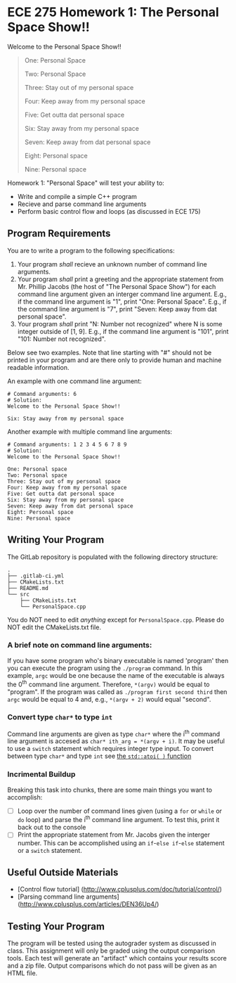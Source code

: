 # ECE 275 Homework 1: The Personal Space Show!!

Welcome to the Personal Space Show!!


> One: Personal Space
> 
> Two: Personal Space
>
> Three: Stay out of my personal space
> 
> Four: Keep away from my personal space
> 
> Five: Get outta dat personal space
> 
> Six: Stay away from my personal space
> 
> Seven: Keep away from dat personal space
> 
> Eight: Personal space
> 
> Nine: Personal space

Homework 1: "Personal Space" will test your ability to:

* Write and compile a simple C++ program
* Recieve and parse command line arguments
* Perform basic control flow and loops (as discussed in ECE 175)

## Program Requirements
You are to write a program to the following specifications:

1. Your program *shall* recieve an unknown number of command line arguments.
2. Your program *shall* print a greeting and the appropriate statement from Mr. Phillip Jacobs (the host of "The Personal Space Show") for each command line argument given an interger command line argument. E.g., if the command line argument is "1", print "One: Personal Space". E.g., if the command line argument is "7", print "Seven: Keep away from dat personal space". 
3. Your program *shall* print "N: Number not recognized" where N is some integer outside of [1, 9]. E.g., if the command line argument is "101", print "101: Number not recognized". 

Below see two examples. Note that line starting with "#" should not be printed in your program and are there only to provide human and machine readable information. 

An example with one command line argument:

```
# Command arguments: 6
# Solution:
Welcome to the Personal Space Show!!

Six: Stay away from my personal space
```

Another example with multiple command line arguments:

```
# Command arguments: 1 2 3 4 5 6 7 8 9
# Solution:
Welcome to the Personal Space Show!!

One: Personal space
Two: Personal space
Three: Stay out of my personal space
Four: Keep away from my personal space
Five: Get outta dat personal space
Six: Stay away from my personal space
Seven: Keep away from dat personal space
Eight: Personal space
Nine: Personal space
```

## Writing Your Program
The GitLab repository is populated with the following directory structure:

```
.
├── .gitlab-ci.yml
├── CMakeLists.txt
├── README.md
└── src
    ├── CMakeLists.txt
    └── PersonalSpace.cpp
```
You do NOT need to edit *anything* except for ```PersonalSpace.cpp```. Please do NOT edit the CMakeLists.txt file. 

### A brief note on command line arguments:
If you have some program who's binary executable is named 'program' then you can execute the program using the ```./program``` command. In this example, ```argc``` would be one because the name of the executable is always the 0<sup>th</sup> command line argument. Therefore, ```*(argv)``` would be equal to "program". If the program was called as ```./program first second third``` then ```argc``` would be equal to 4 and, e.g., ```*(argv + 2)``` would equal "second". 

### Convert type `char*` to type `int`
Command line arguments are given as type `char*` where the i<sup>th</sup> command line argument is accesed as `char* ith_arg = *(argv + i)`. It may be useful to use a `switch` statement which requires integer type input. To convert between type `char*` and type `int` see [the `std::atoi( )` function](https://en.cppreference.com/w/cpp/string/byte/atoi)

### Incrimental Buildup
Breaking this task into chunks, there are some main things you want to accomplish:

- [ ] Loop over the number of command lines given (using a ```for``` or ```while``` or ```do``` loop) and parse the i<sup>th</sup> command line argument. To test this, print it back out to the console
- [ ] Print the appropriate statement from Mr. Jacobs given the interger number. This can be accomplished using an ```if```-```else if```-```else``` statement or a ```switch``` statement. 

## Useful Outside Materials
- [Control flow tutorial] (http://www.cplusplus.com/doc/tutorial/control/)
- [Parsing command line arguments] (http://www.cplusplus.com/articles/DEN36Up4/)

## Testing Your Program
The program will be tested using the autograder system as discussed in class. This assignment will only be graded using the output comparison tools. Each test will generate an "artifact" which contains your results score and a zip file. Output comparisons which do not pass will be given as an HTML file. 
